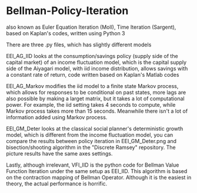 # Bellman-Policy-Iteration
also known as Euler Equation Iteration (Moll), Time Iteration (Sargent), based on Kaplan's codes, written using Python 3

There are three .py files, which has slightly different models 

EEI_AG_IID looks at the consumption/savings policy (supply side of the capital market) of an income fluctuation model, which is the capital supply side of the Aiyagari model, with iid income distribution, allows savings with a constant rate of return, code written based on Kaplan's Matlab codes 

EEI_AG_Markov modifies the iid model to a finite state Markov process, which allows for responses to be conditional on past states, more lags are also possible by making a larget matrix, but it takes a lot of computational power. For example, the iid setting takes 4 seconds to compute, while Markov process takes more than 15 seconds. Meanwhile there isn't a lot of information added using Markov process. 

EEI_GM_Deter looks at the classical social planner's deterministic growth model, which is different from the income fluctuation model, you can compare the results between policy iteration in EEI_GM_Deter.png and bisection/shooting algorithm in the "Discrete Ramsey" repository. The picture results have the same axes settings.  

Lastly, although irrelevant, VFI_IID is the python code for Bellman Value Function Iteration under the same setup as EEI_IID. This algorithm is based on the contraction mapping of Bellman Operator. Although it is the easiest in theory, the actual performance is horrific. 
